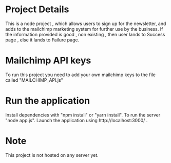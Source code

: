 # Project Details
This is a node project , which allows users to sign up for the newsletter, and adds to the mailchimp marketing system for further use by the business.
If the information provided is good , non existing , then user lands to Success page , else it lands to Failure page.

# Mailchimp API keys 
To run this project you need to add your own mailchimp keys to the file called "MAILCHIMP_API.js"


# Run the application
Install dependencies with "npm install" or "yarn install".
To run the server "node app.js".
Launch the application using http://localhost:3000/ .

# Note 
This project is not hosted on any server yet.
